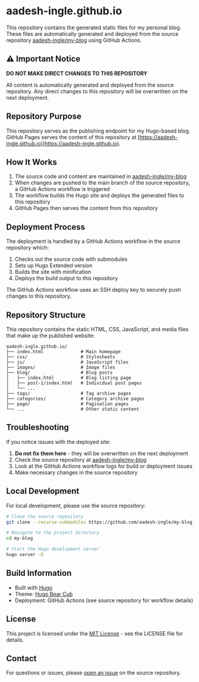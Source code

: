 # aadesh-ingle.github.io

This repository contains the generated static files for my personal blog. These files are automatically generated and deployed from the source repository [aadesh-ingle/my-blog](https://github.com/aadesh-ingle/my-blog) using GitHub Actions.

## ⚠️ Important Notice

**DO NOT MAKE DIRECT CHANGES TO THIS REPOSITORY**

All content is automatically generated and deployed from the source repository. Any direct changes to this repository will be overwritten on the next deployment.

## Repository Purpose

This repository serves as the publishing endpoint for my Hugo-based blog. GitHub Pages serves the content of this repository at [https://aadesh-ingle.github.io](https://aadesh-ingle.github.io).

## How It Works

1. The source code and content are maintained in [aadesh-ingle/my-blog](https://github.com/aadesh-ingle/my-blog)
2. When changes are pushed to the main branch of the source repository, a GitHub Actions workflow is triggered
3. The workflow builds the Hugo site and deploys the generated files to this repository
4. GitHub Pages then serves the content from this repository

## Deployment Process

The deployment is handled by a GitHub Actions workflow in the source repository which:

1. Checks out the source code with submodules
2. Sets up Hugo Extended version
3. Builds the site with minification
4. Deploys the build output to this repository

The GitHub Actions workflow uses an SSH deploy key to securely push changes to this repository.

## Repository Structure

This repository contains the static HTML, CSS, JavaScript, and media files that make up the published website:

```
aadesh-ingle.github.io/
├── index.html              # Main homepage
├── css/                    # Stylesheets
├── js/                     # JavaScript files
├── images/                 # Image files
├── blog/                   # Blog posts
│   ├── index.html          # Blog listing page
│   ├── post-1/index.html   # Individual post pages
│   └── ...
├── tags/                   # Tag archive pages
├── categories/             # Category archive pages
├── page/                   # Pagination pages
└── ...                     # Other static content
```

## Troubleshooting

If you notice issues with the deployed site:

1. **Do not fix them here** - they will be overwritten on the next deployment
2. Check the source repository at [aadesh-ingle/my-blog](https://github.com/aadesh-ingle/my-blog)
3. Look at the GitHub Actions workflow logs for build or deployment issues
4. Make necessary changes in the source repository

## Local Development

For local development, please use the source repository:

```bash
# Clone the source repository
git clone --recurse-submodules https://github.com/aadesh-ingle/my-blog.git

# Navigate to the project directory
cd my-blog

# Start the Hugo development server
hugo server -D
```

## Build Information

- Built with [Hugo](https://gohugo.io/)
- Theme: [Hugo Bear Cub](https://github.com/clente/hugo-bearcub)
- Deployment: GitHub Actions (see source repository for workflow details)

## License

This project is licensed under the [MIT License](LICENSE) - see the LICENSE file for details.

## Contact

For questions or issues, please [open an issue](https://github.com/aadesh-ingle/my-blog/issues) on the source repository.
